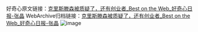 好奇心原文链接：[克里斯滕森被质疑了，还有创业者_Best on the Web_好奇心日报-张晶](https://www.qdaily.com/articles/1301.html)
WebArchive归档链接：[克里斯滕森被质疑了，还有创业者_Best on the Web_好奇心日报-张晶](http://web.archive.org/web/20190623145845/https://www.qdaily.com/articles/1301.html)
![image](http://ww3.sinaimg.cn/large/007d5XDply1g3v4cqg8haj30u03s5e81)
